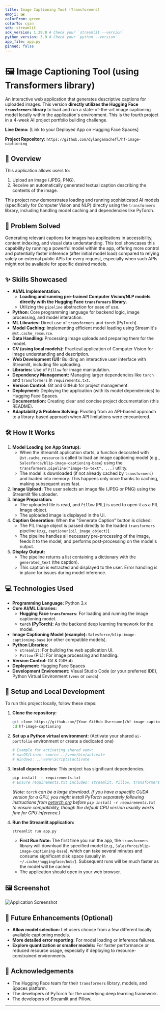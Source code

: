 ```yaml
---
title: Image Captioning Tool (Transformers)
emoji: 🖼️
colorFrom: green 
colorTo: cyan  
sdk: streamlit
sdk_version: 1.29.0 # Check your `streamlit --version`
python_version: 3.9 # Check your `python --version`
app_file: app.py
pinned: false 
---
```


# 🖼️ Image Captioning Tool (using Transformers library)

An interactive web application that generates descriptive captions for uploaded images. This version **directly utilizes the Hugging Face `transformers` library** to load and run a state-of-the-art image captioning model locally within the application's environment. This is the fourth project in a 4-week AI project portfolio building challenge.

**Live Demo:** [Link to your Deployed App on Hugging Face Spaces]

**Project Repository:** `https://github.com/dylangamachefl/hf-image-captioning`

## 📖 Overview

This application allows users to:
1.  Upload an image (JPEG, PNG).
2.  Receive an automatically generated textual caption describing the contents of the image.

This project now demonstrates loading and running sophisticated AI models (specifically for Computer Vision and NLP) directly using the `transformers` library, including handling model caching and dependencies like PyTorch.

## 🎯 Problem Solved

Generating relevant captions for images has applications in accessibility, content indexing, and visual data understanding. This tool showcases this capability by running a powerful model within the app, offering more control and potentially faster inference (after initial model load) compared to relying solely on external public APIs for every request, especially when such APIs might not be available for specific desired models.

## ✨ Skills Showcased

*   **AI/ML Implementation:**
    *   **Loading and running pre-trained Computer Vision/NLP models directly with the Hugging Face `transformers` library.**
    *   Utilizing the `pipeline` abstraction for ease of use.
*   **Python:** Core programming language for backend logic, image processing, and model interaction.
*   **ML Libraries:** Direct use of `transformers` and `torch` (PyTorch).
*   **Model Caching:** Implementing efficient model loading using Streamlit's `@st.cache_resource`.
*   **Data Handling:** Processing image uploads and preparing them for the model.
*   **CV (using local models):** Practical application of Computer Vision for image understanding and description.
*   **Web Development (UI):** Building an interactive user interface with Streamlit, including file uploading.
*   **Libraries:** Use of `Pillow` for image manipulation.
*   **Dependency Management:** Managing larger dependencies like `torch` and `transformers` in `requirements.txt`.
*   **Version Control:** Git and GitHub for project management.
*   **Deployment:** Deploying the application (with its model dependencies) to Hugging Face Spaces.
*   **Documentation:** Creating clear and concise project documentation (this README).
*   **Adaptability & Problem Solving:** Pivoting from an API-based approach to a library-based approach when API limitations were encountered.

## 🛠️ How It Works

1.  **Model Loading (on App Startup):**
    *   When the Streamlit application starts, a function decorated with `@st.cache_resource` is called to load an image captioning model (e.g., `Salesforce/blip-image-captioning-base`) using the `transformers.pipeline("image-to-text", ...)` utility.
    *   The model is downloaded (if not already cached by `transformers`) and loaded into memory. This happens only once thanks to caching, making subsequent uses fast.
2.  **Image Upload:** The user selects an image file (JPEG or PNG) using the Streamlit file uploader.
3.  **Image Preparation:**
    *   The uploaded file is read, and `Pillow` (PIL) is used to open it as a PIL Image object.
    *   The uploaded image is displayed in the UI.
4.  **Caption Generation:** When the "Generate Caption" button is clicked:
    *   The PIL Image object is passed directly to the loaded `transformers` pipeline (e.g., `captioner(pil_image_object)`).
    *   The pipeline handles all necessary pre-processing of the image, feeds it to the model, and performs post-processing on the model's output.
5.  **Display Output:**
    *   The pipeline returns a list containing a dictionary with the `generated_text` (the caption).
    *   This caption is extracted and displayed to the user. Error handling is in place for issues during model inference.

## 💻 Technologies Used

*   **Programming Language:** Python 3.x
*   **Core AI/ML Libraries:**
    *   **Hugging Face `transformers`:** For loading and running the image captioning model.
    *   **`torch` (PyTorch):** As the backend deep learning framework for the model.
*   **Image Captioning Model (example):** `Salesforce/blip-image-captioning-base` (or other compatible models).
*   **Python Libraries:**
    *   `streamlit`: For building the web application UI.
    *   `Pillow` (PIL): For image processing and handling.
*   **Version Control:** Git & GitHub
*   **Deployment:** Hugging Face Spaces
*   **Development Environment:** Visual Studio Code (or your preferred IDE), Python Virtual Environment (`venv` or `conda`)

## 🚀 Setup and Local Development

To run this project locally, follow these steps:

1.  **Clone the repository:**
    ```bash
    git clone https://github.com/[Your GitHub Username]/hf-image-captioning.git
    cd hf-image-captioning
    ```

2.  **Set up a Python virtual environment:**
    (Activate your shared `ai-portfolio` environment or create a dedicated one)
    ```bash
    # Example for activating shared venv:
    # macOS/Linux: source ../venv/bin/activate
    # Windows: ..\venv\Scripts\activate 
    ```

3.  **Install dependencies:**
    This project has significant dependencies.
    ```bash
    pip install -r requirements.txt 
    # Ensure requirements.txt includes: streamlit, Pillow, transformers, torch
    ```
    *(Note: `torch` can be a large download. If you have a specific CUDA version for a GPU, you might install PyTorch separately following instructions from [pytorch.org](https://pytorch.org/) before `pip install -r requirements.txt` to ensure compatibility, though the default CPU version usually works fine for CPU inference.)*

4.  **Run the Streamlit application:**
    ```bash
    streamlit run app.py
    ```
    *   **First Run Note:** The first time you run the app, the `transformers` library will download the specified model (e.g., `Salesforce/blip-image-captioning-base`), which can take several minutes and consume significant disk space (usually in `~/.cache/huggingface/hub/`). Subsequent runs will be much faster as the model will be cached.
    *   The application should open in your web browser.

## 🖼️ Screenshot

<!-- Add your screenshot here once the app is working locally -->
![Application Screenshot](images/image-captioning-transformers-screenshot.png) 
<!-- Make sure to create an 'images' folder and add your screenshot, 
     and use a descriptive name. -->

## 🔮 Future Enhancements (Optional)

*   **Allow model selection:** Let users choose from a few different locally available captioning models.
*   **More detailed error reporting:** For model loading or inference failures.
*   **Explore quantization or smaller models:** For faster performance or reduced resource usage, especially if deploying to resource-constrained environments.

## 🙏 Acknowledgements

*   The Hugging Face team for their `transformers` library, models, and Spaces platform.
*   The developers of PyTorch for the underlying deep learning framework.
*   The developers of Streamlit and Pillow.

---